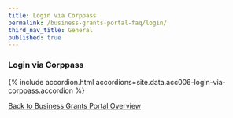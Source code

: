 ```yaml
---
title: Login via Corppass
permalink: /business-grants-portal-faq/login/
third_nav_title: General
published: true
---
```


### Login via Corppass

{% include accordion.html accordions=site.data.acc006-login-via-corppass.accordion %}

[Back to Business Grants Portal Overview](/business-grants-portal/)